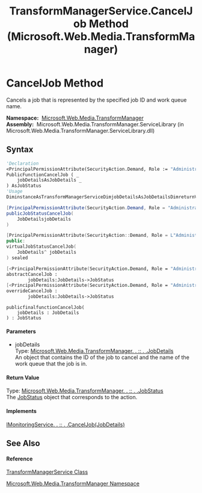﻿---
title: TransformManagerService.CancelJob Method  (Microsoft.Web.Media.TransformManager)
TOCTitle: CancelJob Method
ms:assetid: M:Microsoft.Web.Media.TransformManager.TransformManagerService.CancelJob(Microsoft.Web.Media.TransformManager.JobDetails)
ms:mtpsurl: https://msdn.microsoft.com/en-us/library/microsoft.web.media.transformmanager.transformmanagerservice.canceljob(v=VS.90)
ms:contentKeyID: 35520797
ms.date: 06/14/2012
mtps_version: v=VS.90
f1_keywords:
- Microsoft.Web.Media.TransformManager.TransformManagerService.CancelJob
dev_langs:
- CSharp
- JScript
- VB
- FSharp
- c++
api_location:
- Microsoft.Web.Media.TransformManager.ServiceLibrary.dll
api_name:
- Microsoft.Web.Media.TransformManager.TransformManagerService.CancelJob
api_type:
- Managed
topic_type:
- apiref
- kbSyntax
product_family_name: VS
ROBOTS: INDEX,FOLLOW
---

# CancelJob Method

Cancels a job that is represented by the specified job ID and work queue name.

**Namespace:**  [Microsoft.Web.Media.TransformManager](microsoft-web-media-transformmanager-namespace.md)  
**Assembly:**  Microsoft.Web.Media.TransformManager.ServiceLibrary (in Microsoft.Web.Media.TransformManager.ServiceLibrary.dll)

## Syntax

``` vb
'Declaration
<PrincipalPermissionAttribute(SecurityAction.Demand, Role := "Administrators")> _
PublicFunctionCancelJob ( _
    jobDetailsAsJobDetails _
) AsJobStatus
'Usage
DiminstanceAsTransformManagerServiceDimjobDetailsAsJobDetailsDimreturnValueAsJobStatusreturnValue = instance.CancelJob(jobDetails)
```

``` csharp
[PrincipalPermissionAttribute(SecurityAction.Demand, Role = "Administrators")]
publicJobStatusCancelJob(
    JobDetailsjobDetails
)
```

``` c++
[PrincipalPermissionAttribute(SecurityAction::Demand, Role = L"Administrators")]
public:
virtualJobStatusCancelJob(
    JobDetails^ jobDetails
) sealed
```

``` fsharp
[<PrincipalPermissionAttribute(SecurityAction.Demand, Role = "Administrators")>]
abstractCancelJob : 
        jobDetails:JobDetails->JobStatus 
[<PrincipalPermissionAttribute(SecurityAction.Demand, Role = "Administrators")>]
overrideCancelJob : 
        jobDetails:JobDetails->JobStatus
```

``` jscript
publicfinalfunctionCancelJob(
    jobDetails : JobDetails
) : JobStatus
```

#### Parameters

  - jobDetails  
    Type: [Microsoft.Web.Media.TransformManager. . :: . .JobDetails](jobdetails-class-microsoft-web-media-transformmanager.md)  
    An object that contains the ID of the job to cancel and the name of the work queue that the job is in.  

#### Return Value

Type: [Microsoft.Web.Media.TransformManager. . :: . .JobStatus](jobstatus-enumeration-microsoft-web-media-transformmanager.md)  
The [JobStatus](jobstatus-enumeration-microsoft-web-media-transformmanager.md) object that corresponds to the action.  

#### Implements

[IMonitoringService. . :: . .CancelJob(JobDetails)](imonitoringservice-canceljob-method-microsoft-web-media-transformmanager.md)  

## See Also

#### Reference

[TransformManagerService Class](transformmanagerservice-class-microsoft-web-media-transformmanager.md)

[Microsoft.Web.Media.TransformManager Namespace](microsoft-web-media-transformmanager-namespace.md)

